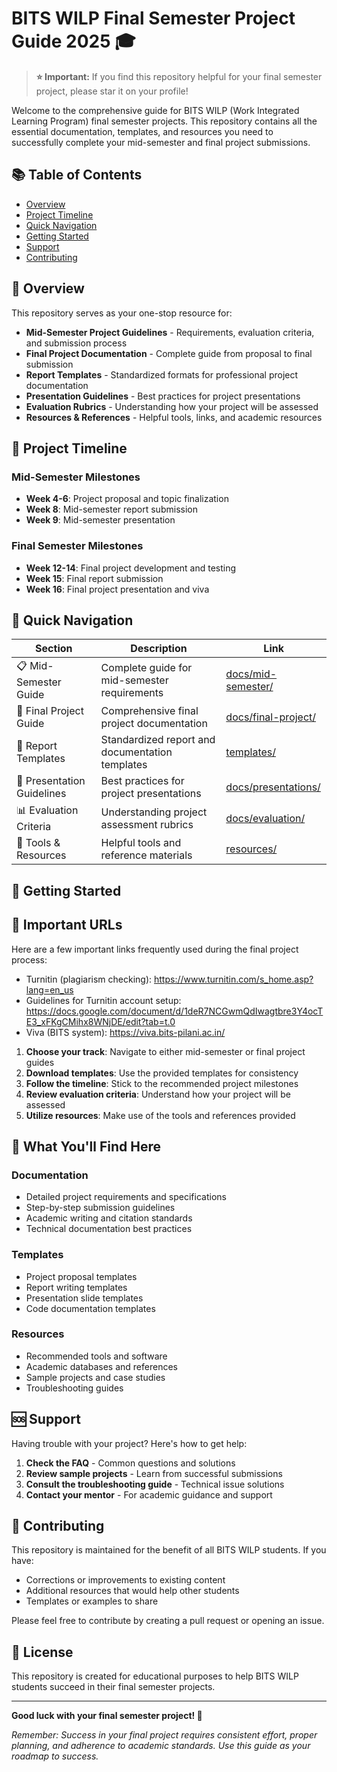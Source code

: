 # BITS WILP Final Semester Project Guide 2025 🎓

> **⭐ Important:** If you find this repository helpful for your final semester project, please star it on your profile!

Welcome to the comprehensive guide for BITS WILP (Work Integrated Learning Program) final semester projects. This repository contains all the essential documentation, templates, and resources you need to successfully complete your mid-semester and final project submissions.

## 📚 Table of Contents

- [Overview](#overview)
- [Project Timeline](#project-timeline)
- [Quick Navigation](#quick-navigation)
- [Getting Started](#getting-started)
- [Support](#support)
- [Contributing](#contributing)

## 🎯 Overview

This repository serves as your one-stop resource for:

- **Mid-Semester Project Guidelines** - Requirements, evaluation criteria, and submission process
- **Final Project Documentation** - Complete guide from proposal to final submission
- **Report Templates** - Standardized formats for professional project documentation
- **Presentation Guidelines** - Best practices for project presentations
- **Evaluation Rubrics** - Understanding how your project will be assessed
- **Resources & References** - Helpful tools, links, and academic resources

## 📅 Project Timeline

### Mid-Semester Milestones

- **Week 4-6**: Project proposal and topic finalization
- **Week 8**: Mid-semester report submission
- **Week 9**: Mid-semester presentation

### Final Semester Milestones

- **Week 12-14**: Final project development and testing
- **Week 15**: Final report submission
- **Week 16**: Final project presentation and viva

## 🧭 Quick Navigation

| Section                    | Description                                     | Link                                       |
| -------------------------- | ----------------------------------------------- | ------------------------------------------ |
| 📋 Mid-Semester Guide      | Complete guide for mid-semester requirements    | [docs/mid-semester/](docs/mid-semester/)   |
| 🎯 Final Project Guide     | Comprehensive final project documentation       | [docs/final-project/](docs/final-project/) |
| 📄 Report Templates        | Standardized report and documentation templates | [templates/](templates/)                   |
| 🎤 Presentation Guidelines | Best practices for project presentations        | [docs/presentations/](docs/presentations/) |
| 📊 Evaluation Criteria     | Understanding project assessment rubrics        | [docs/evaluation/](docs/evaluation/)       |
| 🔧 Tools & Resources       | Helpful tools and reference materials           | [resources/](resources/)                   |

## 🚀 Getting Started

## 🔗 Important URLs

Here are a few important links frequently used during the final project process:

- Turnitin (plagiarism checking): https://www.turnitin.com/s_home.asp?lang=en_us
- Guidelines for Turnitin account setup: https://docs.google.com/document/d/1deR7NCGwmQdIwagtbre3Y4ocTE3_xFKgCMihx8WNjDE/edit?tab=t.0
- Viva (BITS system): https://viva.bits-pilani.ac.in/


1. **Choose your track**: Navigate to either mid-semester or final project guides
2. **Download templates**: Use the provided templates for consistency
3. **Follow the timeline**: Stick to the recommended project milestones
4. **Review evaluation criteria**: Understand how your project will be assessed
5. **Utilize resources**: Make use of the tools and references provided

## 📖 What You'll Find Here

### Documentation

- Detailed project requirements and specifications
- Step-by-step submission guidelines
- Academic writing and citation standards
- Technical documentation best practices

### Templates

- Project proposal templates
- Report writing templates
- Presentation slide templates
- Code documentation templates

### Resources

- Recommended tools and software
- Academic databases and references
- Sample projects and case studies
- Troubleshooting guides

## 🆘 Support

Having trouble with your project? Here's how to get help:

1. **Check the FAQ** - Common questions and solutions
2. **Review sample projects** - Learn from successful submissions
3. **Consult the troubleshooting guide** - Technical issue solutions
4. **Contact your mentor** - For academic guidance and support

## 🤝 Contributing

This repository is maintained for the benefit of all BITS WILP students. If you have:

- Corrections or improvements to existing content
- Additional resources that would help other students
- Templates or examples to share

Please feel free to contribute by creating a pull request or opening an issue.

## 📜 License

This repository is created for educational purposes to help BITS WILP students succeed in their final semester projects.

---

**Good luck with your final semester project! 🌟**

_Remember: Success in your final project requires consistent effort, proper planning, and adherence to academic standards. Use this guide as your roadmap to success._
